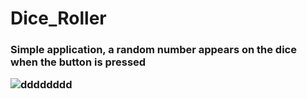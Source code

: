 # Dice_Roller
<h3>Simple application, a random number appears on the dice when the button is pressed<!h3>

![dddddddd](https://user-images.githubusercontent.com/89228710/153292585-3ba165f1-6e2a-4d63-9e04-50269a1a7fb5.PNG)
